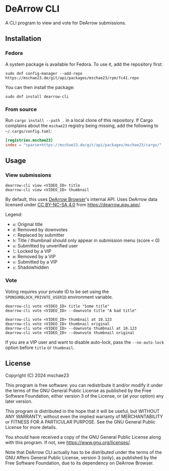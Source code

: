 # DeArrow CLI
A CLI program to view and vote for DeArrow submissions.

## Installation
### Fedora
A system package is available for Fedora. To use it, add the repository first:
```
sudo dnf config-manager --add-repo https://mschae23.de/git/api/packages/mschae23/rpm/fc41.repo
```

You can then install the package:
```
sudo dnf install dearrow-cli
```

### From source
Run `cargo install --path .` in a local clone of this repository. If Cargo complains about the `mschae23` registry being missing,
add the following to `~/.cargo/config.toml`:

```toml
[registries.mschae23]
index = "sparse+https://mschae23.de/git/api/packages/mschae23/cargo/"
```

## Usage
### View submissions
```
dearrow-cli view <VIDEO_ID> title
dearrow-cli view <VIDEO_ID> thumbnail
```

By default, this uses [DeArrow Browser](https://github.com/mini-bomba/DeArrowBrowser)'s internal API.
Uses DeArrow data licensed under [CC BY-NC-SA 4.0](https://creativecommons.org/licenses/by-nc-sa/4.0/) from <https://dearrow.ajay.app/>.

Legend:
- `o`: Original title
- `d`: Removed by downvotes
- `r`: Replaced by submitter
- `h`: Title / thumbnail should only appear in submission menu (score < 0)
- `u`: Submitted by unverified user
- `l`: Locked by a VIP
- `m`: Removed by a VIP
- `v`: Submitted by a VIP
- `x`: Shadowhidden

### Vote
Voting requires your private ID to be set using the `SPONSORBLOCK_PRIVATE_USERID` environment variable.

```
dearrow-cli vote <VIDEO_ID> title "Some title"
dearrow-cli vote <VIDEO_ID> --downvote title "A bad title"

dearrow-cli vote <VIDEO_ID> thumbnail at 10.123
dearrow-cli vote <VIDEO_ID> thumbnail original
dearrow-cli vote <VIDEO_ID> --downvote thumbnail at 10.123
dearrow-cli vote <VIDEO_ID> --downvote thumbnail original
```

If you are a VIP user and want to disable auto-lock, pass the `--no-auto-lock` option before `title` or `thumbnail`.

## License
Copyright (C) 2024  mschae23

This program is free software: you can redistribute it and/or modify
it under the terms of the GNU General Public License as published by
the Free Software Foundation, either version 3 of the License, or
(at your option) any later version.

This program is distributed in the hope that it will be useful,
but WITHOUT ANY WARRANTY; without even the implied warranty of
MERCHANTABILITY or FITNESS FOR A PARTICULAR PURPOSE.  See the
GNU General Public License for more details.

You should have received a copy of the GNU General Public License
along with this program.  If not, see <https://www.gnu.org/licenses/>.

Note that DeArrow CLI actually has to be distributed under the terms
of the GNU Affero General Public License, version 3 (only), as published
by the Free Software Foundation, due to its dependency on DeArrow Browser.

